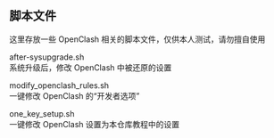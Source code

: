 ## 脚本文件  
这里存放一些 OpenClash 相关的脚本文件，仅供本人测试，请勿擅自使用

after-sysupgrade.sh  
系统升级后，修改 OpenClash 中被还原的设置  

modify_openclash_rules.sh  
一键修改 OpenClash 的“开发者选项”  

one_key_setup.sh  
一键修改 OpenClash 设置为本仓库教程中的设置  